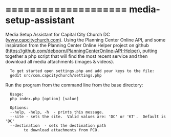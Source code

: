 ====================
media-setup-assistant
=====================

Media Setup Assistant for Capital City Church DC (www.capcitychurch.com).  Using the Planning Center Online API, and some inspiration from the Planning Center Online Helper project on github (https://github.com/deboorn/PlanningCenterOnline-API-Helper), putting together a php script that will find the most recent service and then download all media attachments (images &amp; videos).

      To get started open settings.php and add your keys to the file:
      gedit src/com.capcitychurch/settings.php

Run the program from the command line from the base directory:

      Usage:
      php index.php [option] [value]

      Options:    
      --help, -help, -h  - prints this message.
      --site - sets the site.  Valid values are: 'DC' or 'KT'.  Default is 'DC'
      --destination  - sets the destination path
            to download attachments from PCO.
  

